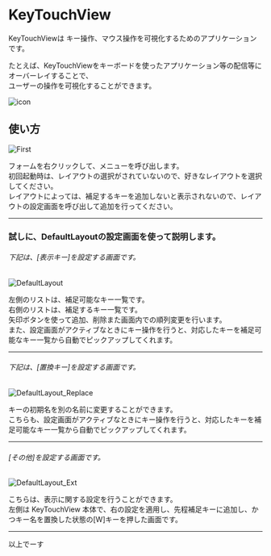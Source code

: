 # KeyTouchView
KeyTouchViewは キー操作、マウス操作を可視化するためのアプリケーションです。

たとえば、KeyTouchViewをキーボードを使ったアプリケーション等の配信等にオーバーレイすることで、</br>
ユーザーの操作を可視化することができます。

![icon](https://user-images.githubusercontent.com/75171853/100716706-6a1d1c80-33fc-11eb-9376-73834881448a.png)

## 使い方
![First](https://user-images.githubusercontent.com/75171853/100718108-4bb82080-33fe-11eb-820a-d935c1dd387d.png)

フォームを右クリックして、メニューを呼び出します。</br>
初回起動時は、レイアウトの選択がされていないので、好きなレイアウトを選択してください。</br>
レイアウトによっては、補足するキーを追加しないと表示されないので、レイアウトの設定画面を呼び出して追加を行ってください。

---
### 試しに、DefaultLayoutの設定画面を使って説明します。
###### 下記は、[表示キー]を設定する画面です。

![DefaultLayout](https://user-images.githubusercontent.com/75171853/100718821-1e1fa700-33ff-11eb-9e5c-94eb40e18d65.png)

左側のリストは、補足可能なキー一覧です。</br>
右側のリストは、補足するキー一覧です。</br>
矢印ボタンを使って追加、削除また画面内での順列変更を行います。</br>
また、設定画面がアクティブなときにキー操作を行うと、対応したキーを補足可能なキー一覧から自動でピックアップしてくれます。

---
###### 下記は、[置換キー]を設定する画面です。

![DefaultLayout_Replace](https://user-images.githubusercontent.com/75171853/100720290-1cef7980-3401-11eb-8f9e-fe3ff4eb5756.png)

キーの初期名を別の名前に変更することができます。</br>
こちらも、設定画面がアクティブなときにキー操作を行うと、対応したキーを補足可能なキー一覧から自動でピックアップしてくれます。

---
###### [その他]を設定する画面です。

![DefaultLayout_Ext](https://user-images.githubusercontent.com/75171853/100721357-950a6f00-3402-11eb-8643-2227051b2cf0.png)

こちらは、表示に関する設定を行うことができます。</br>
左側は KeyTouchView 本体で、右の設定を適用し、先程補足キーに追加し、かつキー名を置換した状態の[W]キーを押した画面です。

---
以上でーす
